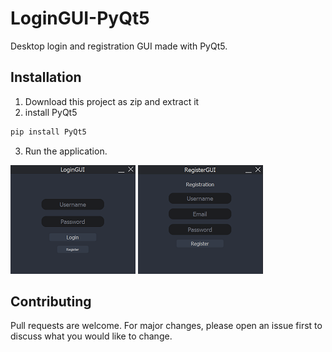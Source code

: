# LoginGUI-PyQt5

Desktop login and registration GUI made with PyQt5.

## Installation

1. Download this project as zip and extract it
2. install PyQt5
```bash
pip install PyQt5
```
3. Run the application.

![Alt text](/images/login.png?raw=true "Title")
![Alt text](/images/register.png?raw=true "Title")


## Contributing
Pull requests are welcome. For major changes, please open an issue first to discuss what you would like to change.
